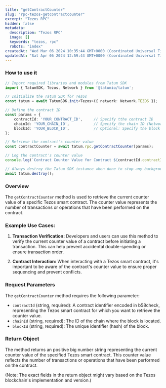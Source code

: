 ```yaml
---
title: "getContractCounter"
slug: "rpc-tezos-getcontractcounter"
excerpt: "Tezos RPC"
hidden: false
metadata: 
  description: "Tezos RPC"
  image: []
  keywords: "tezos, rpc"
  robots: "index"
createdAt: "Wed Mar 06 2024 10:35:44 GMT+0000 (Coordinated Universal Time)"
updatedAt: "Sat Apr 06 2024 12:59:44 GMT+0000 (Coordinated Universal Time)"
---
```




### How to use it

```typescript
// Import required libraries and modules from Tatum SDK
import { TatumSDK, Tezos, Network } from '@tatumio/tatum';

// Initialize the Tatum SDK for Tezos
const tatum = await TatumSDK.init<Tezos>({ network: Network.TEZOS });

// Define the contract ID
const params = { 
    contractId: 'YOUR_CONTRACT_ID',     // Specify tthe contract ID 
    chainId: 'YOUR_CHAIN_ID',           // Specify the chain ID (Network identifier)
    blockId: 'YOUR_BLOCK_ID',           // Optional: Specify the block ID (hash)
};

// Retrieve the contract's counter value
const contractCounter = await tatum.rpc.getContractCounter(params);

// Log the contract's counter value
console.log(`Contract Counter Value for Contract ${contractId.contractId}:`, contractCounter);

// Always destroy the Tatum SDK instance when done to stop any background processes
await tatum.destroy();
```

### Overview

The `getContractCounter` method is used to retrieve the current counter value of a specific Tezos smart contract. The counter value represents the number of transactions or operations that have been performed on the contract.

### Example Use Cases:

1. **Transaction Verification:** Developers and users can use this method to verify the current counter value of a contract before initiating a transaction. This can help prevent accidental double-spending or ensure transaction order.

2. **Contract Interaction:** When interacting with a Tezos smart contract, it's important to be aware of the contract's counter value to ensure proper sequencing and prevent conflicts.

### Request Parameters

The `getContractCounter` method requires the following parameter:

- `contractId` (string, required): A contract identifier encoded in b58check, representing the Tezos smart contract for which you want to retrieve the counter value.
- `chainId` (string, required): The ID of the chain where the block is located.
- `blockId` (string, required): The unique identifier (hash) of the block.

### Return Object

The method returns an positive big number string representing the current counter value of the specified Tezos smart contract. This counter value reflects the number of transactions or operations that have been performed on the contract.

(Note: The exact fields in the return object might vary based on the Tezos blockchain's implementation and version.)
